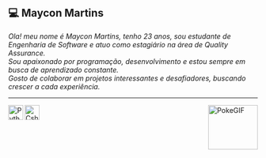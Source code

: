## 💻 Maycon Martins

*Ola! meu nome é Maycon Martins, tenho 23 anos, sou estudante de Engenharia de Software e atuo como estagiário na área de Quality Assurance.  
Sou apaixonado por programação, desenvolvimento e estou sempre em busca de aprendizado constante.  
Gosto de colaborar em projetos interessantes e desafiadores, buscando crescer a cada experiência.*

---
<div>
  <img align="left" alt="Python" height="30" width="30" src="https://cdn.jsdelivr.net/gh/devicons/devicon@latest/icons/python/python-original.svg" />
  <img align="left" alt="Csharp" height="30" width="30" src="https://cdn.jsdelivr.net/gh/devicons/devicon@latest/icons/csharp/csharp-original.svg" />
</div>
<div>
 <img align="right" alt="PokeGIF" height="90" width="100" src="https://media4.giphy.com/media/v1.Y2lkPTc5MGI3NjExbGRwcGFydnJqY2VidjRtYTNhNG9seW02Z2xwZ2FvZHR5NmVoMTRyaSZlcD12MV9pbnRlcm5hbF9naWZfYnlfaWQmY3Q9cw/9NO3yxexkKEzKfblSD/giphy.gif" />
</div>
